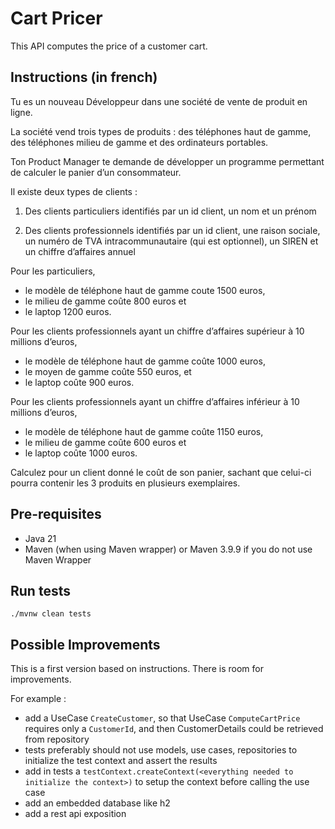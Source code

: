 # Cart Pricer

This API computes the price of a customer cart.

## Instructions (in french)

Tu es un nouveau Développeur dans une société de vente de produit en ligne. 

La société vend trois types de produits : des téléphones haut de gamme, des téléphones milieu de gamme et des ordinateurs portables.

Ton Product Manager te demande de développer un programme permettant de calculer le panier d’un consommateur.

Il existe deux types de clients :

1) Des clients particuliers identifiés par un id client, un nom et un prénom

2) Des clients professionnels identifiés par un id client, une raison sociale, un numéro de TVA intracommunautaire (qui est optionnel), un SIREN et un chiffre d’affaires annuel

Pour les particuliers, 
  * le modèle de téléphone haut de gamme coute 1500 euros, 
  * le milieu de gamme coûte 800 euros et 
  * le laptop 1200 euros.

Pour les clients professionnels ayant un chiffre d’affaires supérieur à 10 millions d’euros, 
 * le modèle de téléphone haut de gamme coûte 1000 euros, 
 * le moyen de gamme coûte 550 euros, et 
 * le laptop coûte 900 euros.

Pour les clients professionnels ayant un chiffre d’affaires inférieur à 10 millions d’euros, 
 * le modèle de téléphone haut de gamme coûte 1150 euros, 
 * le milieu de gamme coûte 600 euros et 
 * le laptop coûte 1000 euros.

Calculez pour un client donné le coût de son panier, sachant que celui-ci pourra contenir les 3 produits en plusieurs exemplaires.


## Pre-requisites

* Java 21
* Maven (when using Maven wrapper) or Maven 3.9.9 if you do not use Maven Wrapper


## Run tests

```
./mvnw clean tests
```

## Possible Improvements

This is a first version based on instructions. There is room for improvements.

For example :
* add a UseCase `CreateCustomer`, so that UseCase `ComputeCartPrice` requires only a `CustomerId`, and then CustomerDetails could be retrieved from repository
* tests preferably should not use models, use cases, repositories to initialize the test context and assert the results
* add in tests a `testContext.createContext(<everything needed to initialize the context>)` to setup the context before calling the use case
* add an embedded database like h2
* add a rest api exposition

